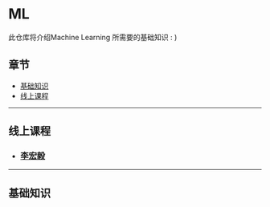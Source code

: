 # ML
此仓库将介绍Machine Learning 所需要的基础知识 : )

## 章节
- [基础知识](#basic)
- [线上课程](#courses)

****
## <div id='courses'>线上课程</div>

- ### [李宏毅](https://www.youtube.com/watch?v=CXgbekl66jc&list=PLJV_el3uVTsPy9oCRY30oBPNLCo89yu49&index=1) 

****
## <div id='basic'>基础知识</div>
